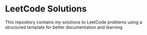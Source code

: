# LeetCode Solutions

This repository contains my solutions to LeetCode problems using a structured template for better documentation and learning
